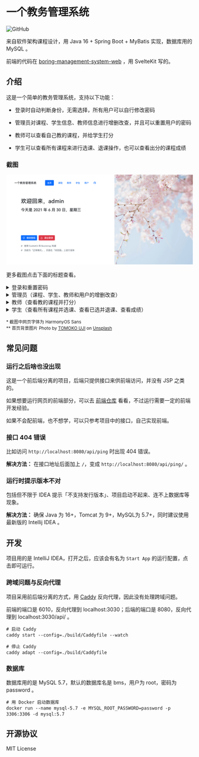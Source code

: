 # 一个教务管理系统

![GitHub](https://img.shields.io/github/license/Lifeni/boring-management-system)

来自软件架构课程设计，用 Java 16 + Spring Boot + MyBatis 实现，数据库用的 MySQL 。

前端的代码在 [boring-management-system-web](https://github.com/Lifeni/boring-management-system-web) ，用 SvelteKit 写的。

## 介绍

这是一个简单的教务管理系统，支持以下功能：

- 登录时自动判断身份，无需选择，所有用户可以自行修改密码

- 管理员对课程、学生信息、教师信息进行增删改查，并且可以重置用户的密码

- 教师可以查看自己教的课程，并给学生打分

- 学生可以查看所有课程来进行选课、退课操作，也可以查看出分的课程成绩

### 截图

![主页](./screenshots/主页.png)

更多截图点击下面的标题查看。

<details>
  <summary>登录和重置密码</summary>

![登录](./screenshots/登录.png)

![修改密码](./screenshots/修改密码.png)

</details>

<details>
  <summary>管理员（课程、学生、教师和用户的增删改查）</summary>

![课程管理（管理员）](./screenshots/课程管理（管理员）.png)

![添加课程（管理员）](./screenshots/添加课程（管理员）.png)

![教师管理（管理员）](./screenshots/教师管理（管理员）.png)

![修改教师信息（管理员）](./screenshots/修改教师信息（管理员）.png)

![学生管理（管理员）](./screenshots/学生管理（管理员）.png)

![删除学生（管理员）](./screenshots/删除学生（管理员）.png)

![用户管理（管理员）](./screenshots/用户管理（管理员）.png)

![重置用户密码（管理员）](./screenshots/重置用户密码（管理员）.png)

</details>

<details>
  <summary>教师（查看教的课程并打分）</summary>

![教的课程](./screenshots/教的课程.png)

![打分（教师）](./screenshots/打分（教师）.png)

</details>

<details>
  <summary>学生（查看所有课程并选课、查看已选并退课、查看成绩）</summary>

![全部课程（学生）](./screenshots/全部课程（学生）.png)

![已选课程（学生）](./screenshots/已选课程（学生）.png)

![已修完课程（学生）](./screenshots/已修完课程（学生）.png)

</details>

<small>* 截图中网页字体为 HarmonyOS Sans</small>
<br />
<small>** 首页背景图片 Photo
by <a href="https://unsplash.com/@ujitomo?utm_source=unsplash&utm_medium=referral&utm_content=creditCopyText">TOMOKO
UJI</a>
on <a href="https://unsplash.com/s/photos/sakura?utm_source=unsplash&utm_medium=referral&utm_content=creditCopyText">
Unsplash</a> </small>

## 常见问题

### 运行之后啥也没出现

这是一个前后端分离的项目，后端只提供接口来供前端访问，并没有 JSP 之类的。

如果想要运行网页的前端部分，可以去 [前端仓库](https://github.com/Lifeni/boring-management-system-web)
看看，不过运行需要一定的前端开发经验。

如果不会配前端，也不想学，可以只参考项目中的接口，自己实现前端。

### 接口 404 错误

比如访问 `http://localhost:8080/api/ping` 时出现 404 错误。

**解决方法：** 在接口地址后面加上 `/`，变成 `http://localhost:8080/api/ping/` 。

### 运行时提示版本不对

包括但不限于 IDEA 提示「不支持发行版本」、项目启动不起来、连不上数据库等现象。

**解决方法：** 确保 Java 为 16+，Tomcat 为 9+，MySQL为 5.7+，同时建议使用最新版的 Intellij IDEA 。

####            

## 开发

项目用的是 IntelliJ IDEA，打开之后，应该会有名为 `Start App` 的运行配置，点击即可运行。

### 跨域问题与反向代理

项目采用前后端分离的方式，用 [Caddy](https://caddyserver.com/) 反向代理，因此没有处理跨域问题。

前端的端口是 6010，反向代理到 localhost:3030；后端的端口是 8080，反向代理到 localhost:3030/api/ 。

```shell
# 启动 Caddy
caddy start --config=./build/Caddyfile --watch
```

```shell
# 停止 Caddy
caddy adapt --config=./build/Caddyfile
```

### 数据库

数据库用的是 MySQL 5.7，默认的数据库名是 bms，用户为 root，密码为 password 。

```shell
# 用 Docker 启动数据库
docker run --name mysql-5.7 -e MYSQL_ROOT_PASSWORD=password -p 3306:3306 -d mysql:5.7
```

## 开源协议

MIT License
